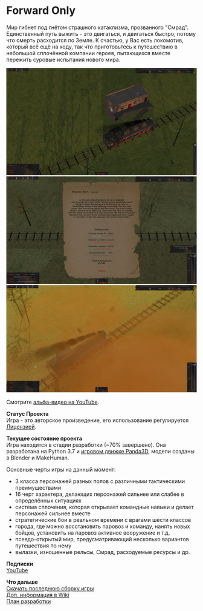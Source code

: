 # Forward Only

Мир гибнет под гнётом страшного катаклизма, прозванного "Смрад". Единственный путь выжить - это двигаться, и двигаться быстро, потому что смерть расходится по Земле. К счастью, у Вас есть локомотив, который всё ещё на ходу, так что приготовьтесь к путешествию в небольшой сплочённой компании героев, пытающихся вместе пережить суровые испытания нового мира.

![image](https://github.com/IlyaFaer/ForwardOnlyGame/blob/master/preview/screenshot1.png?raw=true)
![image](https://github.com/IlyaFaer/ForwardOnlyGame/blob/master/preview/screenshot2.png?raw=true)
![image](https://github.com/IlyaFaer/ForwardOnlyGame/blob/master/preview/screenshot3.png?raw=true)

Смотрите [альфа-видео на YouTube](https://youtu.be/Ot2uFTCRRvs).

**Статус Проекта**  
Игра - это авторское произведение, его использование регулируется [Лицензией](https://github.com/IlyaFaer/ForwardOnlyGame/blob/master/LICENSE.md).

**Текущее состояние проекта**  
Игра находится в стадии разработки (~70% завершено). Она разработана на Python 3.7 и [игровом движке Panda3D](https://www.panda3d.org/), модели созданы в Blender и MakeHuman.

Основные черты игры на данный момент:
- 3 класса персонажей разных полов с различными тактическими преимуществами
- 16 черт характера, делающих персонажей сильнее или слабее в определённых ситуациях
- система сплочения, которая открывает командные навыки и делает персонажей сильнее вместе
- стратегические бои в реальном времени с врагами шести классов
- города, где можно восстановить паровоз и команду, нанять новых бойцов, установить на паровоз активное вооружение и т.д.
- псевдо-открытый мир, предусматривающий несколько вариантов путешествия по нему
- вылазки, изношенные рельсы, Смрад, расходуемые ресурсы и др.

**Подписки**  
[YouTube](https://www.youtube.com/channel/UCKmtk9K6VkcQdOMiE7H-W9w)

**Что дальше**  
[Скачать последнюю сборку игры](https://github.com/IlyaFaer/ForwardOnlyGame/releases)  
[Доп. информация в Wiki](https://github.com/IlyaFaer/ForwardOnlyGame/wiki)  
[План разработки](https://github.com/IlyaFaer/ForwardOnlyGame/projects)

